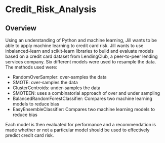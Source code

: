 # Credit_Risk_Analysis

## Overview

Using an understanding of Python and machine learning, Jill wants to be able to apply machine learning to credit card risk. Jill wants to use inbalanced-learn and scikit-learn libraries to build and evaluate models based on a credit card dataset from LendingClub, a peer-to-peer lending services company. Six different models were used to resample the data. The methods used were:

- RandomOverSampler: over-samples the data
- SMOTE: over-samples the data
- ClusterCentroids: under-samples the data
- SMOTEEN: uses a combinatorial approach of over and under sampling
- BalancedRandomForestClassifier: Compares two machine learning models to reduce bias
- EasyEnsembleClassifier: Compares two machine learning models to reduce bias

Each model is then evaluated for performance and a recommendation is made whether or not a particular model should be used to effectively predict credit card risk. 
